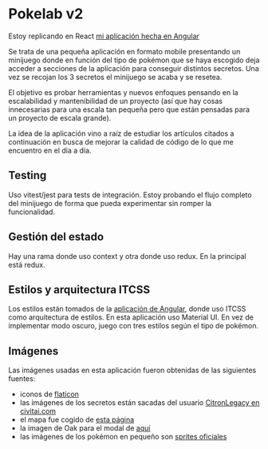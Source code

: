 # Pokelab v2

Estoy replicando en React [mi aplicación hecha en Angular](https://pokelab-by-miguelhv.netlify.app/access)

Se trata de una pequeña aplicación en formato mobile presentando un minijuego donde en función del tipo de pokémon que se haya escogido deja acceder a secciones de la aplicación para conseguir distintos secretos. Una vez se recojan los 3 secretos el minijuego se acaba y se resetea.

El objetivo es probar herramientas y nuevos enfoques pensando en la escalabilidad y mantenibilidad de un proyecto (así que hay cosas innecesarias para una escala tan pequeña pero que están pensadas para un proyecto de escala grande). 

La idea de la aplicación vino a raíz de estudiar los artículos citados a continuación en busca de mejorar la calidad de código de lo que me encuentro en el día a día.

## Testing

Uso vitest/jest para tests de integración. Estoy probando el flujo completo del minijuego de forma que pueda experimentar sin romper la funcionalidad.

## Gestión del estado

Hay una rama donde uso context y otra donde uso redux. En la principal está redux.

## Estilos y arquitectura ITCSS

Los estilos están tomados de la [aplicación de Angular](https://github.com/miguel-hv/poke-lab), donde uso ITCSS como arquitectura de estilos. En esta aplicación uso Material UI.
En vez de implementar modo oscuro, juego con tres estilos según el tipo de pokémon.

## Imágenes
Las imágenes usadas en esta aplicación fueron obtenidas de las siguientes fuentes:
- iconos de [flaticon](https://www.flaticon.com/)
- las imágenes de los secretos están sacadas del usuario [CitronLegacy en civitai.com](https://civitai.com/collections/23688)
- el mapa fue cogido de [esta página](https://wallpapercave.com/w/wp10201004)
- la imagen de Oak para el modal de [aquí](https://www.wikidex.net/wiki/Profesor_Oak_%28anime%29)
- las imágenes de los pokémon en pequeño son [sprites oficiales](https://pokemondb.net/sprites)